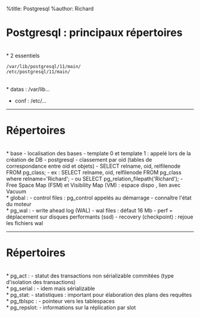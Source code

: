 %title: Postgresql
%author: Richard



# Postgresql : principaux répertoires


<br>
* 2 essentiels

```
/var/lib/postgresql/11/main/
/etc/postgresql/11/main/
```

<br>
* datas : /var/lib...

* conf : /etc/...

-------------------------------------------------------

# Répertoires


<br>
* base
		- localisation des bases
		- template 0 et template 1 : appelé lors de la création de DB
		- postgresql
		- classement par oid (tables de correspondance entre oid et objets)
		- SELECT relname, oid, relfilenode FROM pg_class;
		- ex : SELECT relname, oid, relfilenode FROM pg_class where relname='Richard';
		- ou SELECT pg_relation_filepath('Richard');
		- Free Space Map (FSM) et Visibility Map (VM) : espace dispo , lien avec Vacuum

<br>
* global :
		- control files : pg_control appelés au démarrage
		- connaître l'état du moteur

<br>
* pg_wal : 
		- write ahead log (WAL)
		- wal files : défaut 16 Mb
		- perf = déplacement sur disques performants (ssd)
		- recovery (checkpoint) : rejoue les fichiers wal


------------------------------------------------------------------


# Répertoires



<br>
* pg_act :
		- statut des transactions non sérializable commitées (type d'isolation des transactions)

<br>
* pg_serial :
		- idem mais sérializable

<br>
* pg_stat:
		- statistiques : important pour élaboration des plans des requêtes

<br>
* pg_tblspc :
		- pointeur vers les tablespaces

<br>
* pg_repslot:
		- informations sur la réplication par slot


